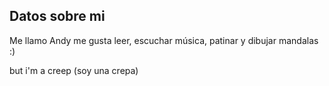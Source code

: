 ## Datos sobre mi


Me llamo Andy me gusta leer, escuchar música, patinar y dibujar mandalas :)
 
but i'm a creep (soy una crepa)
